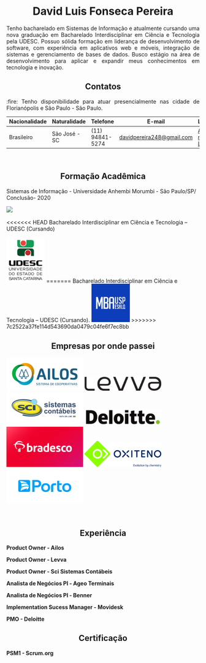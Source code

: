 <h1 align="center"> David Luis Fonseca Pereira </h1>



<p align="justify">Tenho bacharelado em Sistemas de Informação e atualmente cursando uma nova graduação em Bacharelado Interdisciplinar em Ciência e Tecnologia pela UDESC. Possuo sólida formação em
liderança de desenvolvimento de software, com experiência em aplicativos web e móveis, integração de sistemas e gerenciamento de bases de dados. Busco estágio na área de desenvolvimento para
aplicar e expandir meus conhecimentos em tecnologia e inovação.</p>


<h2 align="center"> Contatos </h2>

 <p align="justify"> :fire: Tenho disponibilidade para atuar presencialmente nas cidade de Florianópolis e São Paulo - São Paulo. </p>

 |Nacionalidade|Naturalidade|Telefone|E-mail|Linkedin|
| -------- | -------- | -------- |-------- | -------- |
|Brasileiro|São José - SC|(11) 94841-5274|davidpereira248@gmail.com|<a href="http://www.linkedin.com/in/davidlfp" target="_blank">Acesse meu Linkedin</a>
<br>

<h2 align="center"> Formação Acadêmica </h2>

Sistemas de Informação - Universidade Anhembi Morumbi - São Paulo/SP/
Conclusão- 2020

<img src="https://user-images.githubusercontent.com/26278819/164345517-5255811b-cc72-44b8-a85b-227a346bc4d2.png"
  heigth="200" width="200">  

<<<<<<< HEAD
Bacharelado Interdisciplinar em Ciência e Tecnologia – UDESC (Cursando)

<img src="img/Marca_da_Udesc.jpg" heigth="100" width="100">
=======
Bacharelado Interdisciplinar em Ciência e Tecnologia – UDESC (Cursando).
<img src="img/uspesalq.jpg" heigth="100" width="100">
>>>>>>> 7c2522a37fe114d543690da0479c04fe6f7ec8bb

<br>

<h2 align="center"> Empresas por onde passei </h2>

<img src="img/ailos.png" heigth="200" width="200">  <img src="img//levva1.png" heigth="100" width="200"> <img src="img/sci.png" heigth="200" width="200"> <img src="img/deloitte.png" heigth="200" width="200"> <img src="img/bradesco.png" heigth="200" width="200"> <img src="img/Oxiteno.jpg" heigth="200" width="200"> <img src="img/portoseguro.png" heigth="200" width="200">

<br>

<h2 align="center"> Experiência </h2>

<strong>Product Owner - Ailos </strong>
<br>

<strong>Product Owner - Levva </strong>
<br>

<strong>Product Owner - Sci Sistemas Contábeis </strong>
<br>

<strong>Analista de Negócios Pl - Ageo Terminais </strong>
<br>

<strong>Analista de Negócios Pl - Benner </strong>
<br>

<strong>Implementation Sucess Manager - Movidesk </strong>
<br>

<strong>PMO - Deloitte </strong>
<br>

<h2 align="center"> Certificação </h2>

<strong>PSM1 - Scrum.org </strong>
<br>
